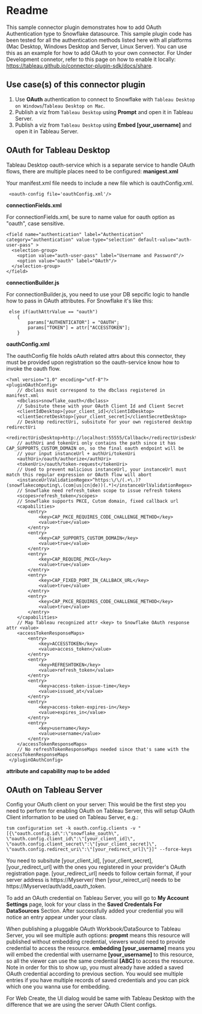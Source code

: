 
# Readme

This sample connector plugin demonstrates how to add OAuth Authentication type to Snowflake datasource.  This sample plugin code has been tested for all the authentication methods listed here with all platforms (Mac Desktop, Windows Desktop and Server, Linux Server). You can use this as an example for how to add OAuth to your own connector. 
For Under Development connetor, refer to this page on how to enable it locally: https://tableau.github.io/connector-plugin-sdk/docs/share.

## <a id="purpose"/> Use case(s) of this connector plugin
1. Use **OAuth** authentication to connect to Snowflake with `Tableau Desktop on Windows`/`Tableau Desktop on Mac`.  
1. Publish a viz from `Tableau Desktop` using **Prompt** and open it in Tableau Server.
1. Publish a viz from `Tableau Desktop` using **Embed [your_username]** and open it in Tableau Server.


## <a id="desktop"></a>OAuth for Tableau Desktop

Tableau Desktop oauth-service which is a separate service to handle OAuth flows, there are multiple places need to be configured:
**manigest.xml**

Your manifest.xml file needs to include a new file which is oauthConfig.xml.
```
 <oauth-config file='oauthConfig.xml'/>
```
**connectionFields.xml**

For connectionFields.xml, be sure to name value for oauth option as "oauth", case sensitive.  

```
<field name="authentication" label="Authentication" category="authentication" value-type="selection" default-value="auth-user-pass" >
  <selection-group>
    <option value="auth-user-pass" label="Username and Password"/>
    <option value="oauth" label="OAuth"/>
  </selection-group>
</field>
```
**connectionBuilder.js**

For connectionBuilder.js, you need to use your DB sepcific logic to handle how to pass in OAuth attributes. For Snowflake it's like this:
```
 else if(authAttrValue == "oauth")
    {
        params["AUTHENTICATOR"] = "OAUTH";
        params["TOKEN"] = attr["ACCESSTOKEN"];
    }

```
**oauthConfig.xml**

The oauthConfig file holds oAuth related attrs about this connector, they must be provided upon registration so the oauth-service know how to invoke the oauth flow.
```
<?xml version="1.0" encoding="utf-8"?>
<pluginOAuthConfig>
    // dbclass must correspond to the dbclass registered in manifest.xml  
    <dbclass>snowflake_oauth</dbclass>
    // Subsitute these with your OAuth Client Id and Client Secret
    <clientIdDesktop>[your_client_id]</clientIdDesktop>
    <clientSecretDesktop>[your_client_secret]</clientSecretDesktop>
    // Desktop redirectUri, subsitute for your own registered desktop redirectUri 
    <redirectUrisDesktop>http://localhost:55555/Callback</redirectUrisDesktop>
    // authUri and tokenUri only contains the path since it has CAP_SUPPORTS_CUSTOM_DOMAIN on, so the final oauth endpoint will be 
    // your input instanceUrl + authUri/tokenUri
    <authUri>/oauth/authorize</authUri>
    <tokenUri>/oauth/token-request</tokenUri>
    // Used to prevent malicious instanceUrl, your instanceUrl must match this regular expression or OAuth flow will abort
    <instanceUrlValidationRegex>^https:\/\/(.+\.)?(snowflakecomputing\.(com|us|cn|de))(.*)</instanceUrlValidationRegex>
    // Snowflake need refresh_token scope to issue refresh tokens
    <scopes>refresh_token</scopes>
    // Snowflake supports PKCE, Cutom domain, fixed callback url
    <capabilities>
        <entry>
            <key>CAP_PKCE_REQUIRES_CODE_CHALLENGE_METHOD</key>
            <value>true</value>
        </entry>
        <entry>
            <key>CAP_SUPPORTS_CUSTOM_DOMAIN</key>
            <value>true</value>
        </entry>
        <entry>
            <key>CAP_REQUIRE_PKCE</key>
            <value>true</value>
        </entry>
        <entry>
            <key>CAP_FIXED_PORT_IN_CALLBACK_URL</key>
            <value>true</value>
        </entry>
        <entry>
            <key>CAP_PKCE_REQUIRES_CODE_CHALLENGE_METHOD</key>
            <value>true</value>
        </entry>
    </capabilities>
    // Map Tableau recognized attr <key> to Snowflake OAuth response attr <value>
    <accessTokenResponseMaps>
        <entry>
            <key>ACCESSTOKEN</key>
            <value>access_token</value>
        </entry>
        <entry>
            <key>REFRESHTOKEN</key>
            <value>refresh_token</value>
        </entry>
        <entry>
            <key>access-token-issue-time</key>
            <value>issued_at</value>
        </entry>
        <entry>
            <key>access-token-expires-in</key>
            <value>expires_in</value>
        </entry>
        <entry>
            <key>username</key>
            <value>username</value>
        </entry>
    </accessTokenResponseMaps>
    // No refreshTokenResponseMaps needed since that's same with the accessTokenResponseMaps
 </pluginOAuthConfig>

```

**attribute and capability map to be added**

## <a id="server"/> OAuth on Tableau Server

Config your OAuth client on your server: This would be the first step you need to perform for enabling OAuth on Tableau Server, this will setup OAuth Client information to be used on Tableau Server, e.g.:
```
tsm configuration set -k oauth.config.clients -v "[{\"oauth.config.id\":\"snowflake_oauth\", \"oauth.config.client_id\":\"[your_client_id]\", \"oauth.config.client_secret\":\"[your_client_secret]\", \"oauth.config.redirect_uri\":\"[your_redirect_url]\"}]" --force-keys
```
You need to subsitute [your_client_id], [your_client_secret], [your_redirect_url] with the ones you registered in your provider's OAuth registration page.
[your_redirect_url] needs to follow certain format, if your server address is https://Myserver/ then [your_reirect_uri] needs to be https://Myserver/auth/add_oauth_token.

To add an OAuth credential on Tableau Server, you will go to **My Account Settings** page, look for your class in the **Saved Credentals For DataSources** Section.
After successfully added your credential you will notice an entry appear under your class.

When publishing a pluggable OAuth Workbook/DataSource to Tableau Server, you wil see multiple auth options:
**propmt** means this resource will published without embedding credential, viewers would need to provide credential to access the resource.
**embedding [your_username]** means you will embed the credential with username **[your_username]** to this resource, so all the viewer can use the same credential **[ABC]** to access the resource. Note in order for this to show up, you must already have added a saved OAuth credential according to previous section. You would see multiple entries if you have multiple records of saved credentials and you can pick which one you wanna use for embedding.

For Web Create, the UI dialog would be same with Tableau Desktop with the difference that we are using the server OAuth Client configs.